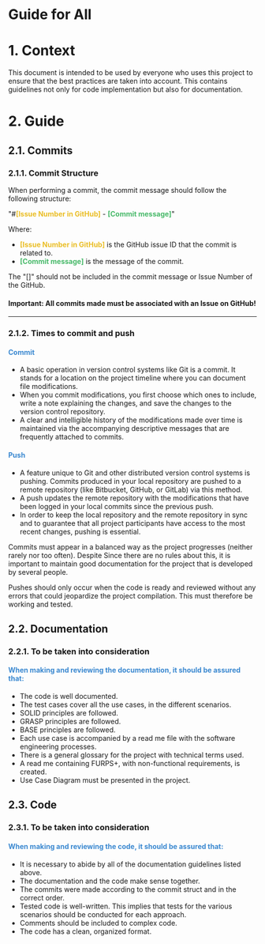 # Guide for All

# 1. Context

This document is intended to be used by everyone who uses this project to ensure that the best practices are taken into account.
This contains guidelines not only for code implementation but also for documentation.

# 2. Guide

## 2.1. Commits

### 2.1.1. Commit Structure

When performing a commit, the commit message should follow the following structure:

"#<span style="color: #eabe26">**[Issue Number in GitHub]**</span> - <span style="color: #47b969">**[Commit message]**</span>"

Where:
- <span style="color: #eabe26">**[Issue Number in GitHub]**</span> is the GitHub issue ID that the commit is related to.
- <span style="color: #47b969">**[Commit message]**</span> is the message of the commit.

The "[]" should not be included in the commit message or Issue Number of the GitHub.

#### Important: All commits made must be associated with an Issue on GitHub!

---

### 2.1.2. Times to commit and push

#### <span style="color: #3a88d0">**Commit**</span>
- A basic operation in version control systems like Git is a commit. It stands for a location on the project timeline 
where you can document file modifications.
- When you commit modifications, you first choose which ones to include, write a note explaining the changes, and save 
the changes to the version control repository.
- A clear and intelligible history of the modifications made over time is maintained via the accompanying descriptive 
messages that are frequently attached to commits.

#### <span style="color: #3a88d0">**Push**</span>
- A feature unique to Git and other distributed version control systems is pushing. Commits produced in your local 
repository are pushed to a remote repository (like Bitbucket, GitHub, or GitLab) via this method.
- A push updates the remote repository with the modifications that have been logged in your local commits since the 
previous push.
- In order to keep the local repository and the remote repository in sync and to guarantee that all project 
participants have access to the most recent changes, pushing is essential.

Commits must appear in a balanced way as the project progresses (neither rarely nor too often). Despite
Since there are no rules about this, it is important to maintain good documentation for the project that 
is developed by several people.

Pushes should only occur when the code is ready and reviewed without any errors that could jeopardize the
project compilation. This must therefore be working and tested.

## 2.2. Documentation

### 2.2.1. To be taken into consideration

#### <span style="color: #3a88d0">**When making and reviewing the documentation, it should be assured that:**</span>

- The code is well documented.
- The test cases cover all the use cases, in the different scenarios.
- SOLID principles are followed.
- GRASP principles are followed.
- BASE principles are followed.
- Each use case is accompanied by a read me file with the software engineering processes.
- There is a general glossary for the project with technical terms used.
- A read me containing FURPS+, with non-functional requirements, is created.
- Use Case Diagram must be presented in the project.

## 2.3. Code

### 2.3.1. To be taken into consideration

#### <span style="color: #3a88d0">**When making and reviewing the code, it should be assured that:**</span>

- It is necessary to abide by all of the documentation guidelines listed above.
- The documentation and the code make sense together.
- The commits were made according to the commit struct and in the correct order.
- Tested code is well-written. This implies that tests for the various scenarios should be conducted for each approach.
- Comments should be included to complex code.
- The code has a clean, organized format.